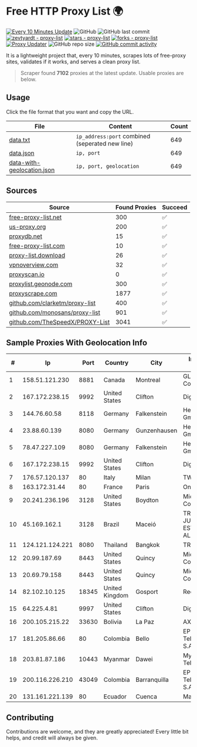 
# Free HTTP Proxy List 🌍

[![Every 10 Minutes Update](https://github.com/mertguvencli/http-proxy-list/actions/workflows/main.yml/badge.svg?branch=main)](https://github.com/mertguvencli/http-proxy-list/actions/workflows/main.yml)
![GitHub](https://img.shields.io/github/license/mertguvencli/http-proxy-list)
![GitHub last commit](https://img.shields.io/github/last-commit/mertguvencli/http-proxy-list)
[![zevtyardt - proxy-list](https://img.shields.io/static/v1?label=zevtyardt&message=proxy-list&color=blue&logo=github)](https://github.com/zevtyardt/proxy-list "Go to GitHub repo")
[![stars - proxy-list](https://img.shields.io/github/stars/zevtyardt/proxy-list?style=social)](https://github.com/zevtyardt/proxy-list)
[![forks - proxy-list](https://img.shields.io/github/forks/zevtyardt/proxy-list?style=social)](https://github.com/zevtyardt/proxy-list)
[![Proxy Updater](https://github.com/zevtyardt/proxy-list/workflows/Proxy%20Updater/badge.svg)](https://github.com/zevtyardt/proxy-list/actions?query=workflow:"Proxy+Updater")
![GitHub repo size](https://img.shields.io/github/repo-size/zevtyardt/proxy-list)
[![GitHub commit activity](https://img.shields.io/github/commit-activity/m/zevtyardt/proxy-list?logo=commits)](https://github.com/zevtyardt/proxy-list/commits/main)

It is a lightweight project that, every 10 minutes, scrapes lots of free-proxy sites, validates if it works, and serves a clean proxy list.

> Scraper found **7102** proxies at the latest update. Usable proxies are below.

## Usage

Click the file format that you want and copy the URL.

|File|Content|Count|
|----|-------|-----|
|[data.txt](https://raw.githubusercontent.com/mertguvencli/http-proxy-list/main/proxy-list/data.txt)|`ip_address:port` combined (seperated new line)|649|
|[data.json](https://raw.githubusercontent.com/mertguvencli/http-proxy-list/main/proxy-list/data.json)|`ip, port`|649|
|[data-with-geolocation.json](https://raw.githubusercontent.com/mertguvencli/http-proxy-list/main/proxy-list/data-with-geolocation.json)|`ip, port, geolocation`|649|

## Sources

|Source|Found Proxies|Succeed|
|------|-------------|-------|
|[free-proxy-list.net](https://free-proxy-list.net)|300|✅|
|[us-proxy.org](https://www.us-proxy.org)|200|✅|
|[proxydb.net](http://proxydb.net)|15|✅|
|[free-proxy-list.com](https://free-proxy-list.com/?page=&port=&type%5B%5D=http&type%5B%5D=https&up_time=0&search=Search)|10|✅|
|[proxy-list.download](https://www.proxy-list.download/HTTP)|26|✅|
|[vpnoverview.com](https://vpnoverview.com/privacy/anonymous-browsing/free-proxy-servers)|32|✅|
|[proxyscan.io](https://www.proxyscan.io)|0|✅|
|[proxylist.geonode.com](https://proxylist.geonode.com/api/proxy-list?limit=300&page=1&sort_by=lastChecked&sort_type=desc&protocols=http,https)|300|✅|
|[proxyscrape.com](https://api.proxyscrape.com/v2/?request=displayproxies&protocol=http&timeout=10000&country=all&ssl=all&anonymity=all)|1877|✅|
|[github.com/clarketm/proxy-list](https://raw.githubusercontent.com/clarketm/proxy-list/master/proxy-list-raw.txt)|400|✅|
|[github.com/monosans/proxy-list](https://raw.githubusercontent.com/monosans/proxy-list/main/proxies/http.txt)|901|✅|
|[github.com/TheSpeedX/PROXY-List](https://raw.githubusercontent.com/TheSpeedX/PROXY-List/master/http.txt)|3041|✅|


## Sample Proxies With Geolocation Info

|#|Ip|Port|Country|City|Internet Service Provider|
|-|--|----|-------|----|-------------------------|
|1|158.51.121.230|8881|Canada|Montreal|GLOBALTELEHOST Corp.|
|2|167.172.238.15|9992|United States|Clifton|DigitalOcean, LLC|
|3|144.76.60.58|8118|Germany|Falkenstein|Hetzner Online GmbH|
|4|23.88.60.139|8080|Germany|Gunzenhausen|Hetzner Online GmbH|
|5|78.47.227.109|8080|Germany|Falkenstein|Hetzner Online GmbH|
|6|167.172.238.15|9992|United States|Clifton|DigitalOcean, LLC|
|7|176.57.120.137|80|Italy|Milan|TWT S.p.A.|
|8|163.172.31.44|80|France|Paris|Online S.A.S.|
|9|20.241.236.196|3128|United States|Boydton|Microsoft Corporation|
|10|45.169.162.1|3128|Brazil|Maceió|TRIBUNAL DE JUSTIÇA DO ESTADO DE ALAGOAS|
|11|124.121.124.221|8080|Thailand|Bangkok|TRUEBB|
|12|20.99.187.69|8443|United States|Quincy|Microsoft Corporation|
|13|20.69.79.158|8443|United States|Quincy|Microsoft Corporation|
|14|82.102.10.125|18345|United Kingdom|Gosport|Redstation Limited|
|15|64.225.4.81|9997|United States|Clifton|DigitalOcean, LLC|
|16|200.105.215.22|33630|Bolivia|La Paz|AXS Bolivia S. A.|
|17|181.205.86.66|80|Colombia|Bello|EPM Telecomunicaciones S.A. E.S.P.|
|18|203.81.87.186|10443|Myanmar|Dawei|Myanma Post & Telecommunication|
|19|200.116.226.210|43049|Colombia|Barranquilla|EPM Telecomunicaciones S.A. E.S.P|
|20|131.161.221.139|80|Ecuador|Cuenca|Marvicnet CIA Ltda|



## Contributing

Contributions are welcome, and they are greatly appreciated! Every
little bit helps, and credit will always be given.

